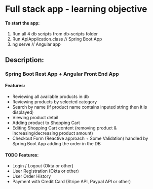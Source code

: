 # Full stack app - learning objective

#### To start the app:
1. Run all 4 db scripts from db-scripts folder
2. Run ApiApplication.class // Spring Boot App
3. ng serve // Angular app

## Description:
### Spring Boot Rest App + Angular Front End App

#### Features:
* Reviewing all available products in db
* Reviewing products by selected category
* Search by name (if product name contains inputed string then it is displayed)
* Viewing product detail
* Adding product to Shopping Cart
* Editing Shopping Cart content (removing product & increasing/decreasing product amount)
* Checkout Form (Reactive approach + Some Validation) handled by Spring Boot App adding the order in the DB

#### TODO Features:
* Login / Logout (Okta or other)
* User Registration (Okta or other)
* User Order History
* Payment with Credit Card (Stripe API, Paypal API or other)
